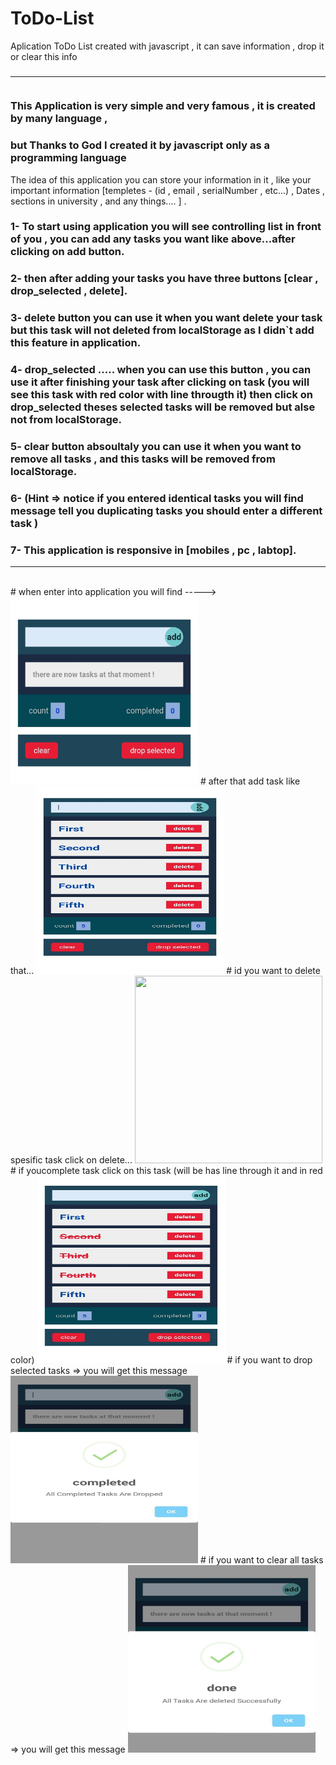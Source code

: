 # ToDo-List
Aplication ToDo List created with javascript , it can save information , drop it or clear this info
### <hr></br>This Application is very simple and very famous , it is created by many language ,
### but Thanks to God I created it by javascript only as a programming language
The idea of this application you can store your information in it , like your important information [templetes - (id , email , serialNumber , etc...) , Dates , sections in university , and any things.... ] .
### 1- To start using application you will see controlling list in front of you , you can add any tasks you want like above...after clicking on add button.
### 2- then after adding your tasks you have three buttons [clear , drop_selected , delete].
### 3- delete button you can use it when you want delete your task but this task will not deleted from localStorage as I didn`t add this feature in application.
### 4- drop_selected ..... when you can use this button , you can use it after finishing your task after clicking on task (you will see this task with red color with line througth it) then click on drop_selected theses selected tasks will be removed but alse not from localStorage.
### 5- clear button absoultaly you can use it when you want to remove all tasks , and this tasks will be removed from localStorage.
### 6- (Hint => notice if you entered identical tasks you will find message tell you duplicating tasks you should enter a different task )
### 7- This application is responsive in [mobiles , pc , labtop].
<hr></br>
# when enter into application you will find ----->
<img src="https://github.com/kareemtarekK/ToDo-List/blob/main/images/2.jpg" width="300" height="300">
# after that add task like that...
<img src="https://github.com/kareemtarekK/ToDo-List/blob/main/images/4.jpg" width="300" height="300">
# id you want to delete spesific task click on delete...
<img src="https://github.com/kareemtarekK/ToDo-List/blob/main/images/.jpg" width="300" height="300">
# if youcomplete task click on this task (will be has line through it and in red color)
<img src="https://github.com/kareemtarekK/ToDo-List/blob/main/images/5.jpg" width="300" height="300">
# if you want to drop selected tasks => you will get this message
<img src="https://github.com/kareemtarekK/ToDo-List/blob/main/images/1.jpg" width="300" height="300">
# if you want to clear all tasks => you will get this message
<img src="https://github.com/kareemtarekK/ToDo-List/blob/main/images/6.jpg" width="300" height="300">
